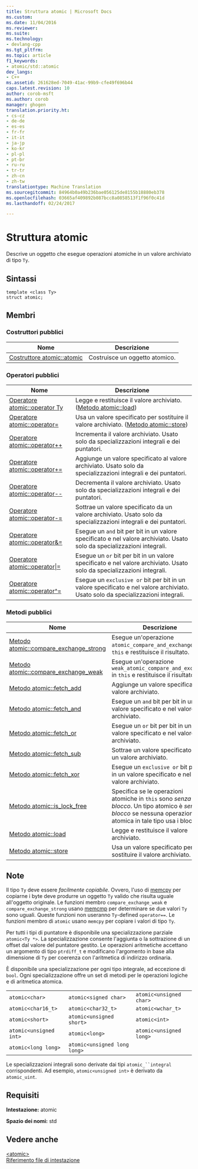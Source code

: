 ```yaml
---
title: Struttura atomic | Microsoft Docs
ms.custom: 
ms.date: 11/04/2016
ms.reviewer: 
ms.suite: 
ms.technology:
- devlang-cpp
ms.tgt_pltfrm: 
ms.topic: article
f1_keywords:
- atomic/std::atomic
dev_langs:
- C++
ms.assetid: 261628ed-7049-41ac-99b9-cfe49f696b44
caps.latest.revision: 10
author: corob-msft
ms.author: corob
manager: ghogen
translation.priority.ht:
- cs-cz
- de-de
- es-es
- fr-fr
- it-it
- ja-jp
- ko-kr
- pl-pl
- pt-br
- ru-ru
- tr-tr
- zh-cn
- zh-tw
translationtype: Machine Translation
ms.sourcegitcommit: 84964b0a49b236bae056125de8155b18880eb378
ms.openlocfilehash: 03665af409892b087bcc8a0858513f1f96f0c41d
ms.lasthandoff: 02/24/2017

---
```

# <a name="atomic-structure"></a>Struttura atomic
Descrive un oggetto che esegue operazioni atomiche in un valore archiviato di tipo `Ty`.  
  
## <a name="syntax"></a>Sintassi  
  
```
template <class Ty>
struct atomic;
```  
  
## <a name="members"></a>Membri  
  
### <a name="public-constructors"></a>Costruttori pubblici  
  
|Nome|Descrizione|  
|----------|-----------------|  
|[Costruttore atomic::atomic](http://msdn.microsoft.com/Library/a538c43f-4d48-4308-ae1b-bab1839bccb8)|Costruisce un oggetto atomico.|  
  
### <a name="public-operators"></a>Operatori pubblici  
  
|Nome|Descrizione|  
|----------|-----------------|  
|[Operatore atomic::operator Ty](http://msdn.microsoft.com/Library/a366c700-c7a0-4bcb-8eb4-4b57dfaea065)|Legge e restituisce il valore archiviato. ([Metodo atomic::load](http://msdn.microsoft.com/Library/05212726-cf8a-46fe-83d2-c16ac2abb7d1))|  
|[Operatore atomic::operator=](http://msdn.microsoft.com/Library/fe161d57-47ae-4bad-92bf-ce32ac8d5953)|Usa un valore specificato per sostituire il valore archiviato. ([Metodo atomic::store](http://msdn.microsoft.com/Library/84759413-d664-47ef-a1f3-a73c5a62007b))|  
|[Operatore atomic::operator++](http://msdn.microsoft.com/Library/492959e9-1ea8-4e02-a031-82b1b92e91a0)|Incrementa il valore archiviato. Usato solo da specializzazioni integrali e dei puntatori.|  
|[Operatore atomic::operator+=](http://msdn.microsoft.com/Library/9ec97aa2-c9d7-436b-943d-2989eb2617dd)|Aggiunge un valore specificato al valore archiviato. Usato solo da specializzazioni integrali e dei puntatori.|  
|[Operatore atomic::operator--](http://msdn.microsoft.com/Library/ad7c1ea7-1f6d-4a54-bf26-07630f749864)|Decrementa il valore archiviato. Usato solo da specializzazioni integrali e dei puntatori.|  
|[Operatore atomic::operator-=](http://msdn.microsoft.com/Library/902d0d9f-88fd-4500-aa2d-1e50f443e77c)|Sottrae un valore specificato da un valore archiviato. Usato solo da specializzazioni integrali e dei puntatori.|  
|[Operatore atomic::operator&=](http://msdn.microsoft.com/Library/90e730ac-12e1-4abb-98f5-4eadd6861a89)|Esegue un `and` bit per bit in un valore specificato e nel valore archiviato. Usato solo da specializzazioni integrali.|  
|[Operatore atomic::operator&#124;=](http://msdn.microsoft.com/Library/f105eacc-31a6-4906-abba-f1cf013599b2)|Esegue un `or` bit per bit in un valore specificato e nel valore archiviato. Usato solo da specializzazioni integrali.|  
|[Operatore atomic::operator^=](http://msdn.microsoft.com/Library/f2a4da9d-67e8-4249-9161-9998e72a33c2)|Esegue un `exclusive or` bit per bit in un valore specificato e nel valore archiviato. Usato solo da specializzazioni integrali.|  
  
### <a name="public-methods"></a>Metodi pubblici  
  
|Nome|Descrizione|  
|----------|-----------------|  
|[Metodo atomic::compare_exchange_strong](http://msdn.microsoft.com/Library/47bbf894-b28c-4ece-959e-67b3863cf4ed)|Esegue un'operazione `atomic_compare_and_exchange` in `this` e restituisce il risultato.|  
|[Metodo atomic::compare_exchange_weak](http://msdn.microsoft.com/Library/e15e421a-f7a3-4272-993a-f487d2242e4f)|Esegue un'operazione `weak_atomic_compare_and_exchange` in `this` e restituisce il risultato.|  
|[Metodo atomic::fetch_add](http://msdn.microsoft.com/Library/c68b91f2-6e8a-4ffa-8991-6bb6d466e1f3)|Aggiunge un valore specificato al valore archiviato.|  
|[Metodo atomic::fetch_and](http://msdn.microsoft.com/Library/a9c83001-b72c-4085-9640-f63f866714b9)|Esegue un `and` bit per bit in un valore specificato e nel valore archiviato.|  
|[Metodo atomic::fetch_or](http://msdn.microsoft.com/Library/4c532f7f-80c5-432a-b34b-48feacab8dca)|Esegue un `or` bit per bit in un valore specificato e nel valore archiviato.|  
|[Metodo atomic::fetch_sub](http://msdn.microsoft.com/Library/8cc80d4b-0942-45a3-9db8-bbf339a903e4)|Sottrae un valore specificato da un valore archiviato.|  
|[Metodo atomic::fetch_xor](http://msdn.microsoft.com/Library/92bbaff8-ee29-4a1e-aee4-d9d405285bfe)|Esegue un `exclusive or` bit per bit in un valore specificato e nel valore archiviato.|  
|[Metodo atomic::is_lock_free](http://msdn.microsoft.com/Library/b99d5130-cdda-40a2-b14c-152b13a8ba45)|Specifica se le operazioni atomiche in `this` sono *senza blocco*. Un tipo atomico è *senza blocco* se nessuna operazione atomica in tale tipo usa i blocchi.|  
|[Metodo atomic::load](http://msdn.microsoft.com/Library/05212726-cf8a-46fe-83d2-c16ac2abb7d1)|Legge e restituisce il valore archiviato.|  
|[Metodo atomic::store](http://msdn.microsoft.com/Library/84759413-d664-47ef-a1f3-a73c5a62007b)|Usa un valore specificato per sostituire il valore archiviato.|  
  
## <a name="remarks"></a>Note  
 Il tipo `Ty` deve essere *facilmente copiabile*. Ovvero, l'uso di [memcpy](../c-runtime-library/reference/memcpy-wmemcpy.md) per copiarne i byte deve produrre un oggetto `Ty` valido che risulta uguale all'oggetto originale. Le funzioni membro `compare_exchange_weak` e `compare_exchange_strong` usano [memcmp](../c-runtime-library/reference/memcmp-wmemcmp.md) per determinare se due valori `Ty` sono uguali. Queste funzioni non useranno `Ty`-defined `operator==`. Le funzioni membro di `atomic` usano `memcpy` per copiare i valori di tipo `Ty`.  
  
 Per tutti i tipi di puntatore è disponibile una specializzazione parziale `atomic<Ty *>`. La specializzazione consente l'aggiunta o la sottrazione di un offset dal valore del puntatore gestito. Le operazioni aritmetiche accettano un argomento di tipo `ptrdiff_t` e modificano l'argomento in base alla dimensione di `Ty` per coerenza con l'aritmetica di indirizzo ordinaria.  
  
 È disponibile una specializzazione per ogni tipo integrale, ad eccezione di `bool`. Ogni specializzazione offre un set di metodi per le operazioni logiche e di aritmetica atomica.  
  
||||  
|-|-|-|  
|`atomic<char>`|`atomic<signed char>`|`atomic<unsigned char>`|  
|`atomic<char16_t>`|`atomic<char32_t>`|`atomic<wchar_t>`|  
|`atomic<short>`|`atomic<unsigned short>`|`atomic<int>`|  
|`atomic<unsigned int>`|`atomic<long>`|`atomic<unsigned long>`|  
|`atomic<long long>`|`atomic<unsigned long long>`|  
  
 Le specializzazioni integrali sono derivate dai tipi `atomic_``integral` corrispondenti. Ad esempio, `atomic<unsigned int>` è derivato da `atomic_uint`.  
  
## <a name="requirements"></a>Requisiti  
 **Intestazione:** atomic  
  
 **Spazio dei nomi:** std  
  
## <a name="see-also"></a>Vedere anche  
 [\<atomic>](../standard-library/atomic.md)   
 [Riferimento file di intestazione](../standard-library/cpp-standard-library-header-files.md)




